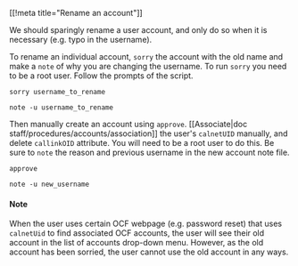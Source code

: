 [[!meta title="Rename an account"]]

We should sparingly rename a user account, and only do so when it is
necessary (e.g. typo in the username).

To rename an individual account, `sorry` the account with the old name and
make a `note` of why you are changing the username. To run `sorry` you need
to be a root user. Follow the prompts of the script.

```
sorry username_to_rename

note -u username_to_rename
```

Then manually create an
account using `approve`. [[Associate|doc staff/procedures/accounts/association]]
the user's `calnetUID` manually, and delete `callinkOID` attribute. You will need
to be a root user to do this. Be sure to `note` the reason and previous username
in the new account note file.

```
approve

note -u new_username
```

#### Note
When the user uses certain OCF webpage (e.g. password reset) that uses `calnetUid`
to find associated OCF accounts, the user will see their old account in the
list of accounts drop-down menu. However, as the old account has been sorried,
the user cannot use the old account in any ways.

